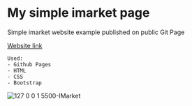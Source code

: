 # **My simple imarket page**
Simple imarket website example published on public Git Page

[Website link](https://javez.github.io/IphoneAdSite/)

```
Used:
- Github Pages
- HTML
- CSS
- Bootstrap
```

![127 0 0 1 5500-IMarket](https://user-images.githubusercontent.com/66317972/215861311-c5c5f0c2-ba0c-4e7b-b4c8-54fd88db334d.png)
